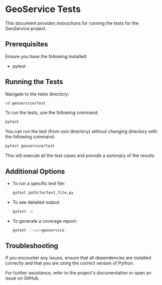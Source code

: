 # GeoService Tests

This document provides instructions for running the tests for the GeoService project.

## Prerequisites

Ensure you have the following installed:
- pytest

## Running the Tests
Navigate to the tests directory:
```sh
cd geoservice/test
```

To run the tests, use the following command:
```sh
pytest
```
You can run the test (from root directory) without changing directory with the following command:
```sh
pytest geoservice/test
```

This will execute all the test cases and provide a summary of the results.

## Additional Options

- To run a specific test file:
    ```sh
    pytest path/to/test_file.py
    ```

- To see detailed output:
    ```sh
    pytest -v
    ```

- To generate a coverage report:
    ```sh
    pytest --cov=geoservice
    ```

## Troubleshooting

If you encounter any issues, ensure that all dependencies are installed correctly and that you are using the correct version of Python.

For further assistance, refer to the project's documentation or open an issue on GitHub.